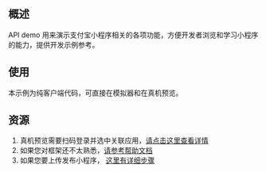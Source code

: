 ## 概述

API demo 用来演示支付宝小程序相关的各项功能，方便开发者浏览和学习小程序的能力，提供开发示例参考。

## 使用

本示例为纯客户端代码，可直接在模拟器和在真机预览。

## 资源

1. 真机预览需要扫码登录并选中关联应用，[请点击这里查看详情](https://docs.alipay.com/mini/ide/overview)
2. 如果您对框架还不太熟悉，[请参考帮助文档](https://docs.alipay.com/mini/framework/overview)
3. 如果您要上传发布小程序， [这里有详细步骤](https://docs.alipay.com/mini/developer/getting-started)
